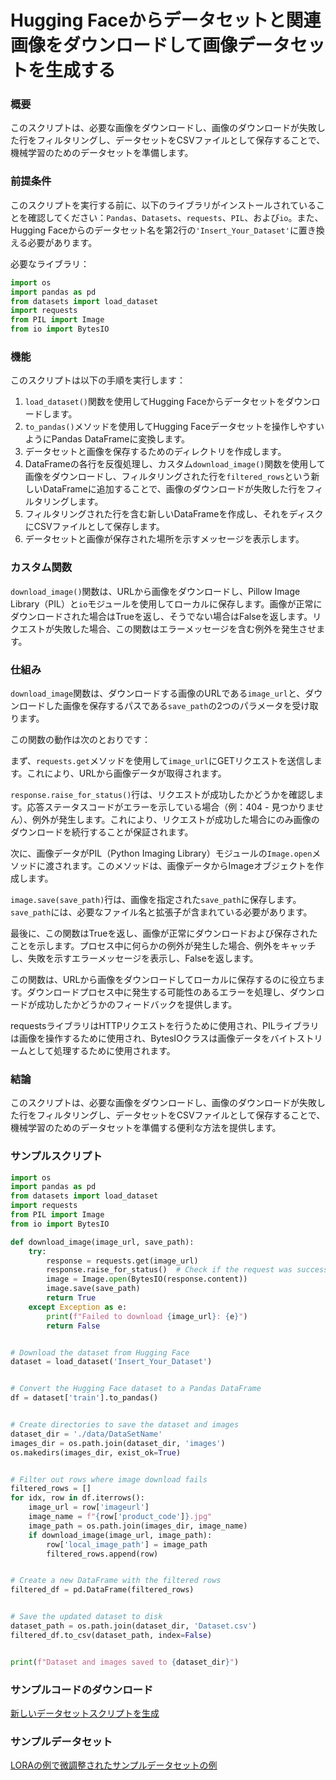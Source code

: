 # Hugging Faceからデータセットと関連画像をダウンロードして画像データセットを生成する

### 概要

このスクリプトは、必要な画像をダウンロードし、画像のダウンロードが失敗した行をフィルタリングし、データセットをCSVファイルとして保存することで、機械学習のためのデータセットを準備します。

### 前提条件

このスクリプトを実行する前に、以下のライブラリがインストールされていることを確認してください：`Pandas`、`Datasets`、`requests`、`PIL`、および`io`。また、Hugging Faceからのデータセット名を第2行の`'Insert_Your_Dataset'`に置き換える必要があります。

必要なライブラリ：

```python
import os
import pandas as pd
from datasets import load_dataset
import requests
from PIL import Image
from io import BytesIO
```

### 機能

このスクリプトは以下の手順を実行します：

1. `load_dataset()`関数を使用してHugging Faceからデータセットをダウンロードします。
2. `to_pandas()`メソッドを使用してHugging Faceデータセットを操作しやすいようにPandas DataFrameに変換します。
3. データセットと画像を保存するためのディレクトリを作成します。
4. DataFrameの各行を反復処理し、カスタム`download_image()`関数を使用して画像をダウンロードし、フィルタリングされた行を`filtered_rows`という新しいDataFrameに追加することで、画像のダウンロードが失敗した行をフィルタリングします。
5. フィルタリングされた行を含む新しいDataFrameを作成し、それをディスクにCSVファイルとして保存します。
6. データセットと画像が保存された場所を示すメッセージを表示します。

### カスタム関数

`download_image()`関数は、URLから画像をダウンロードし、Pillow Image Library（PIL）と`io`モジュールを使用してローカルに保存します。画像が正常にダウンロードされた場合はTrueを返し、そうでない場合はFalseを返します。リクエストが失敗した場合、この関数はエラーメッセージを含む例外を発生させます。

### 仕組み

`download_image`関数は、ダウンロードする画像のURLである`image_url`と、ダウンロードした画像を保存するパスである`save_path`の2つのパラメータを受け取ります。

この関数の動作は次のとおりです：

まず、`requests.get`メソッドを使用して`image_url`にGETリクエストを送信します。これにより、URLから画像データが取得されます。

`response.raise_for_status()`行は、リクエストが成功したかどうかを確認します。応答ステータスコードがエラーを示している場合（例：404 - 見つかりません）、例外が発生します。これにより、リクエストが成功した場合にのみ画像のダウンロードを続行することが保証されます。

次に、画像データがPIL（Python Imaging Library）モジュールの`Image.open`メソッドに渡されます。このメソッドは、画像データからImageオブジェクトを作成します。

`image.save(save_path)`行は、画像を指定された`save_path`に保存します。`save_path`には、必要なファイル名と拡張子が含まれている必要があります。

最後に、この関数はTrueを返し、画像が正常にダウンロードおよび保存されたことを示します。プロセス中に何らかの例外が発生した場合、例外をキャッチし、失敗を示すエラーメッセージを表示し、Falseを返します。

この関数は、URLから画像をダウンロードしてローカルに保存するのに役立ちます。ダウンロードプロセス中に発生する可能性のあるエラーを処理し、ダウンロードが成功したかどうかのフィードバックを提供します。

requestsライブラリはHTTPリクエストを行うために使用され、PILライブラリは画像を操作するために使用され、BytesIOクラスは画像データをバイトストリームとして処理するために使用されます。

### 結論

このスクリプトは、必要な画像をダウンロードし、画像のダウンロードが失敗した行をフィルタリングし、データセットをCSVファイルとして保存することで、機械学習のためのデータセットを準備する便利な方法を提供します。

### サンプルスクリプト

```python
import os
import pandas as pd
from datasets import load_dataset
import requests
from PIL import Image
from io import BytesIO

def download_image(image_url, save_path):
    try:
        response = requests.get(image_url)
        response.raise_for_status()  # Check if the request was successful
        image = Image.open(BytesIO(response.content))
        image.save(save_path)
        return True
    except Exception as e:
        print(f"Failed to download {image_url}: {e}")
        return False


# Download the dataset from Hugging Face
dataset = load_dataset('Insert_Your_Dataset')


# Convert the Hugging Face dataset to a Pandas DataFrame
df = dataset['train'].to_pandas()


# Create directories to save the dataset and images
dataset_dir = './data/DataSetName'
images_dir = os.path.join(dataset_dir, 'images')
os.makedirs(images_dir, exist_ok=True)


# Filter out rows where image download fails
filtered_rows = []
for idx, row in df.iterrows():
    image_url = row['imageurl']
    image_name = f"{row['product_code']}.jpg"
    image_path = os.path.join(images_dir, image_name)
    if download_image(image_url, image_path):
        row['local_image_path'] = image_path
        filtered_rows.append(row)


# Create a new DataFrame with the filtered rows
filtered_df = pd.DataFrame(filtered_rows)


# Save the updated dataset to disk
dataset_path = os.path.join(dataset_dir, 'Dataset.csv')
filtered_df.to_csv(dataset_path, index=False)


print(f"Dataset and images saved to {dataset_dir}")
```

### サンプルコードのダウンロード
[新しいデータセットスクリプトを生成](../../../../code/04.Finetuning/generate_dataset.py)

### サンプルデータセット
[LORAの例で微調整されたサンプルデータセットの例](../../../../code/04.Finetuning/olive-ort-example/dataset/dataset-classification.json)
